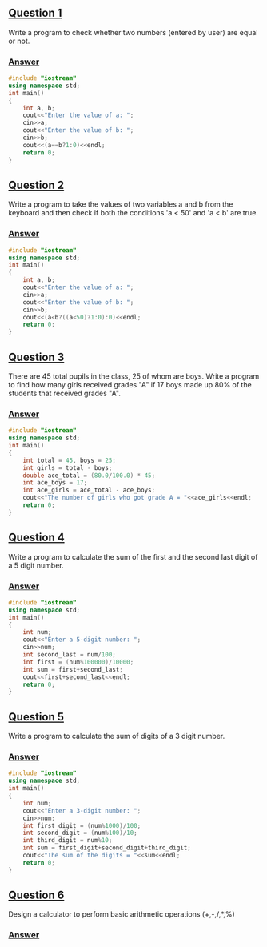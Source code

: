 ## <u>Question 1</u>
Write a program to check whether two numbers (entered by user) are equal or not.

### <u>**Answer**</u>
```c++
#include "iostream"
using namespace std;
int main()
{
    int a, b;
    cout<<"Enter the value of a: ";
    cin>>a;
    cout<<"Enter the value of b: ";
    cin>>b;
    cout<<(a==b?1:0)<<endl;
    return 0;
}
```

## <u>Question 2</u>
Write a program to take the values of two variables a and b from the keyboard and then check if both the conditions 'a < 50' and 'a < b' are true.

### <u>**Answer**</u>
```c++
#include "iostream"
using namespace std;
int main()
{
    int a, b;
    cout<<"Enter the value of a: ";
    cin>>a;
    cout<<"Enter the value of b: ";
    cin>>b;
    cout<<(a<b?((a<50)?1:0):0)<<endl;
    return 0;
}
```

## <u>Question 3</u>
There are 45 total pupils in the class, 25 of whom are boys. Write a program to find how many girls received grades "A" if 17 boys made up 80% of the students that received grades "A".

### <u>**Answer**</u>
```c++
#include "iostream"
using namespace std;
int main()
{
    int total = 45, boys = 25;
    int girls = total - boys;
    double ace_total = (80.0/100.0) * 45;
    int ace_boys = 17;
    int ace_girls = ace_total - ace_boys;
    cout<<"The number of girls who got grade A = "<<ace_girls<<endl;
    return 0;
}
```

## <u>Question 4</u>
Write a program to calculate the sum of the first and the second last digit of a 5 digit number.

### <u>**Answer**</u>
```c++
#include "iostream"
using namespace std;
int main()
{
    int num;
    cout<<"Enter a 5-digit number: ";
    cin>>num;
    int second_last = num/100;
    int first = (num%100000)/10000;
    int sum = first+second_last;
    cout<<first+second_last<<endl;
    return 0;
}
```

## <u>Question 5</u>
Write a program to calculate the sum of digits of a 3 digit number.

### <u>**Answer**</u>
```c++
#include "iostream"
using namespace std;
int main()
{
    int num;
    cout<<"Enter a 3-digit number: ";
    cin>>num;
    int first_digit = (num%1000)/100;
    int second_digit = (num%100)/10;
    int third_digit = num%10;
    int sum = first_digit+second_digit+third_digit;
    cout<<"The sum of the digits = "<<sum<<endl;
    return 0;
}
```

## <u>Question 6</u>
Design a calculator to perform basic arithmetic operations (+,-,/,*,%)

### <u>**Answer**</u>
```c++
